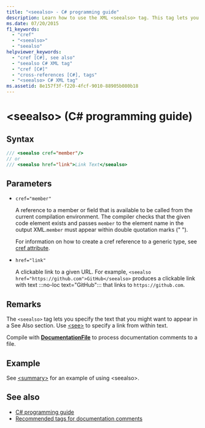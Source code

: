 ```yaml
---
title: "<seealso> - C# programming guide"
description: Learn how to use the XML <seealso> tag. This tag lets you specify the text that you might want to appear in a 'See Also' section.
ms.date: 07/20/2015
f1_keywords:
  - "cref"
  - "<seealso>"
  - "seealso"
helpviewer_keywords:
  - "cref [C#], see also"
  - "seealso C# XML tag"
  - "cref [C#]"
  - "cross-references [C#], tags"
  - "<seealso> C# XML tag"
ms.assetid: 8e157f3f-f220-4fcf-9010-88905b080b18
---
```

# \<seealso> (C# programming guide)

## Syntax

```csharp
/// <seealso cref="member"/>
// or
/// <seealso href="link">Link Text</seealso>
```

## Parameters

- `cref="member"`

  A reference to a member or field that is available to be called from the current compilation environment. The compiler checks that the given code element exists and passes `member` to the element name in the output XML.`member` must appear within double quotation marks (" ").

  For information on how to create a cref reference to a generic type, see [cref attribute](./cref-attribute.md).

- `href="link"`

  A clickable link to a given URL. For example, `<seealso href="https://github.com">GitHub</seealso>` produces a clickable link with text :::no-loc text="GitHub"::: that links to `https://github.com`.

## Remarks

The `<seealso>` tag lets you specify the text that you might want to appear in a See Also section. Use [\<see>](./see.md) to specify a link from within text.

Compile with [**DocumentationFile**](../../language-reference/compiler-options/output.md#documentationfile) to process documentation comments to a file.

## Example

See [\<summary>](./summary.md) for an example of using \<seealso>.

## See also

- [C# programming guide](../index.md)
- [Recommended tags for documentation comments](./recommended-tags-for-documentation-comments.md)
